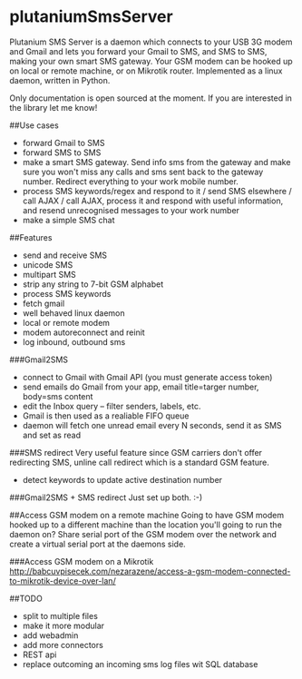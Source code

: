 # plutaniumSmsServer
Plutanium SMS Server is a daemon which connects to your USB 3G modem and Gmail and lets you forward your Gmail to SMS, and SMS to SMS, making your own smart SMS gateway. Your GSM modem can be hooked up on local or remote machine, or on Mikrotik router. Implemented as a linux daemon, written in Python.

Only documentation is open sourced at the moment. If you are interested in the library let me know!

##Use cases
* forward Gmail to SMS
* forward SMS to SMS
* make a smart SMS gateway. Send info sms from the gateway and make sure you won't miss any calls and sms sent back to the gateway number. Redirect everything to your work mobile number.
* process SMS keywords/regex and respond to it / send SMS elsewhere / call AJAX / call AJAX, process it and respond with useful information, and resend unrecognised messages to your work number
* make a simple SMS chat

##Features
* send and receive SMS
* unicode SMS
* multipart SMS
* strip any string to 7-bit GSM alphabet
* process SMS keywords
* fetch gmail
* well behaved linux daemon
* local or remote modem
* modem autoreconnect and reinit 
* log inbound, outbound sms

###Gmail2SMS
* connect to Gmail with Gmail API (you must generate access token)
* send emails do Gmail from your app, email title=targer number, body=sms content
* edit the Inbox query – filter senders, labels, etc.
* Gmail is then used as a realiable FIFO queue
* daemon will fetch one unread email every N seconds, send it as SMS and set as read

###SMS redirect
Very useful feature since GSM carriers don't offer redirecting SMS, unline call redirect which is a standard GSM feature.

* detect keywords to update active destination number

###Gmail2SMS + SMS redirect
Just set up both. :-)

##Access GSM modem on a remote machine
Going to have GSM modem hooked up to a different machine than the location you'll going to run the daemon on?
Share serial port of the GSM modem over the network and create a virtual serial port at the daemons side.

###Access GSM modem on a Mikrotik
http://babcuvpisecek.com/nezarazene/access-a-gsm-modem-connected-to-mikrotik-device-over-lan/

##TODO
* split to multiple files
* make it more modular
* add webadmin
* add more connectors
* REST api
* replace outcoming an incoming sms log files wit SQL database

